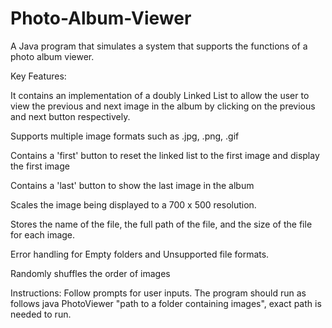 # Photo-Album-Viewer
A Java program that simulates a system that supports the functions of a photo album viewer.

Key Features:

It contains an implementation of a doubly Linked List to allow the user to view the previous and next image in the album by clicking on the previous and next button respectively.

Supports multiple image formats such as .jpg, .png, .gif

Contains a 'first' button to reset the linked list to the first image and display the first image

Contains a 'last' button to show the last image in the album 

Scales the image being displayed to a 700 x 500 resolution. 

Stores the name of the file, the full path of the file, and the size of the file for each image.

Error handling for Empty folders and Unsupported file formats.

Randomly shuffles the order of images

Instructions:
Follow prompts for user inputs.
The program should run as follows java PhotoViewer "path to a folder containing images", exact path is needed to run.
